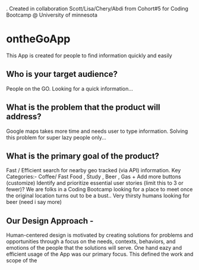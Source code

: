 . Created in collaboration Scott/Lisa/Chery/Abdi from Cohort#5 for Coding Bootcamp @ University of minnesota

# ontheGoApp

This App is created for people to find information quickly and easily 

## Who is your target audience? 
People on the GO. Looking for a quick information...  

## What is the problem that the product will address? 
Google maps takes more time and needs user to type information. Solving this problem for super lazy people only...  

## What is the primary goal of the product? 
Fast / Efficient search for nearby geo tracked (via API) information. Key Categories:- Coffee/ Fast Food , Study , Beer , Gas + Add more buttons (customize)  Identify and prioritize essential user stories (limit this to 3 or fewer)? We are folks in a Coding Bootcamp looking for a place to meet once the original location turns out to be a bust.. Very thirsty humans looking for beer (need i say more)


## Our Design Approach - 
Human-centered design is motivated by creating solutions for problems and opportunities through a focus on the needs, contexts, behaviors, and emotions of the people that the solutions will serve.
One hand eazy and efficient usage of the App was our primary focus. This defined the work and scope of the 
